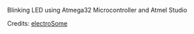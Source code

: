 Blinking LED using Atmega32 Microcontroller and Atmel Studio

Credits: <a href="https://electrosome.com/blinking-led-atmega32-avr-microcontroller/">electroSome</a>
